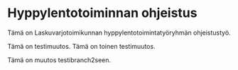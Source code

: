 Hyppylentotoiminnan ohjeistus
======

Tämä on Laskuvarjotoimikunnan hyppylentotoimintatyöryhmän ohjeistustyö.

Tämä on testimuutos. Tämä on toinen testimuutos.

Tämä on muutos testibranch2seen.